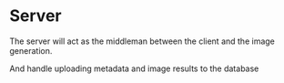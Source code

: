 # Server

The server will act as the middleman between the client and the image generation.

And handle uploading metadata and image results to the database